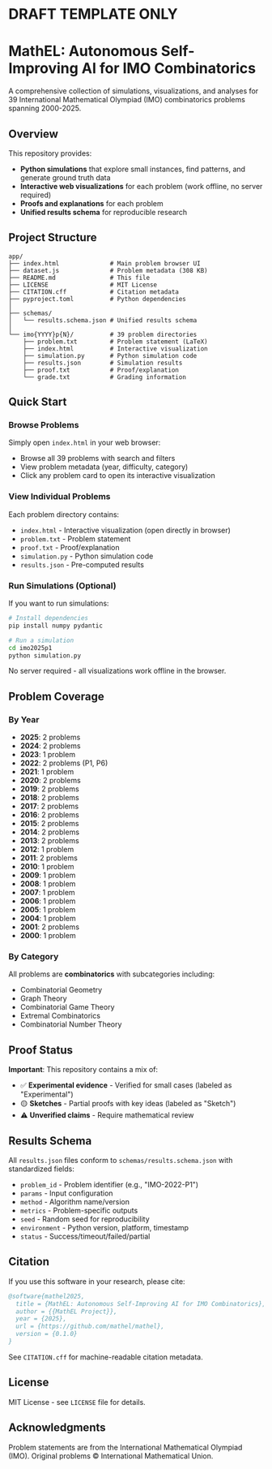 # DRAFT TEMPLATE ONLY
# MathEL: Autonomous Self-Improving AI for IMO Combinatorics

A comprehensive collection of simulations, visualizations, and analyses for 39 International Mathematical Olympiad (IMO) combinatorics problems spanning 2000-2025.

## Overview

This repository provides:
- **Python simulations** that explore small instances, find patterns, and generate ground truth data
- **Interactive web visualizations** for each problem (work offline, no server required)
- **Proofs and explanations** for each problem
- **Unified results schema** for reproducible research

## Project Structure

```
app/
├── index.html              # Main problem browser UI
├── dataset.js              # Problem metadata (308 KB)
├── README.md               # This file
├── LICENSE                 # MIT License
├── CITATION.cff            # Citation metadata
├── pyproject.toml          # Python dependencies
│
├── schemas/
│   └── results.schema.json # Unified results schema
│
└── imo{YYYY}p{N}/          # 39 problem directories
    ├── problem.txt         # Problem statement (LaTeX)
    ├── index.html          # Interactive visualization
    ├── simulation.py       # Python simulation code
    ├── results.json        # Simulation results
    ├── proof.txt           # Proof/explanation
    └── grade.txt           # Grading information
```

## Quick Start

### Browse Problems

Simply open `index.html` in your web browser:
- Browse all 39 problems with search and filters
- View problem metadata (year, difficulty, category)
- Click any problem card to open its interactive visualization

### View Individual Problems

Each problem directory contains:
- `index.html` - Interactive visualization (open directly in browser)
- `problem.txt` - Problem statement
- `proof.txt` - Proof/explanation
- `simulation.py` - Python simulation code
- `results.json` - Pre-computed results

### Run Simulations (Optional)

If you want to run simulations:

```bash
# Install dependencies
pip install numpy pydantic

# Run a simulation
cd imo2025p1
python simulation.py
```

No server required - all visualizations work offline in the browser.

## Problem Coverage

### By Year
- **2025**: 2 problems
- **2024**: 2 problems
- **2023**: 1 problem
- **2022**: 2 problems (P1, P6)
- **2021**: 1 problem
- **2020**: 2 problems
- **2019**: 2 problems
- **2018**: 2 problems
- **2017**: 2 problems
- **2016**: 2 problems
- **2015**: 2 problems
- **2014**: 2 problems
- **2013**: 2 problems
- **2012**: 1 problem
- **2011**: 2 problems
- **2010**: 1 problem
- **2009**: 1 problem
- **2008**: 1 problem
- **2007**: 1 problem
- **2006**: 1 problem
- **2005**: 1 problem
- **2004**: 1 problem
- **2001**: 2 problems
- **2000**: 1 problem

### By Category
All problems are **combinatorics** with subcategories including:
- Combinatorial Geometry
- Graph Theory
- Combinatorial Game Theory
- Extremal Combinatorics
- Combinatorial Number Theory

## Proof Status

**Important**: This repository contains a mix of:
- ✅ **Experimental evidence** - Verified for small cases (labeled as "Experimental")
- 🟡 **Sketches** - Partial proofs with key ideas (labeled as "Sketch")
- ⚠️ **Unverified claims** - Require mathematical review

## Results Schema

All `results.json` files conform to `schemas/results.schema.json` with standardized fields:
- `problem_id` - Problem identifier (e.g., "IMO-2022-P1")
- `params` - Input configuration
- `method` - Algorithm name/version
- `metrics` - Problem-specific outputs
- `seed` - Random seed for reproducibility
- `environment` - Python version, platform, timestamp
- `status` - Success/timeout/failed/partial

## Citation

If you use this software in your research, please cite:

```bibtex
@software{mathel2025,
  title = {MathEL: Autonomous Self-Improving AI for IMO Combinatorics},
  author = {{MathEL Project}},
  year = {2025},
  url = {https://github.com/mathel/mathel},
  version = {0.1.0}
}
```

See `CITATION.cff` for machine-readable citation metadata.

## License

MIT License - see `LICENSE` file for details.

## Acknowledgments

Problem statements are from the International Mathematical Olympiad (IMO).
Original problems © International Mathematical Union.
